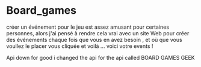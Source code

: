 # Board_games
créer un événement pour le jeu est assez amusant pour certaines personnes, alors j'ai pensé à rendre cela vrai avec un site Web pour créer des événements chaque fois que vous en avez besoin , et où que vous voullez le placer vous cliquée et voilà ...
voici votre events !

Api down for good i changed the api for the api called BOARD GAMES GEEK
